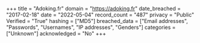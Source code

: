 +++
title = "Adoking.fr"
domain = "https://adoking.fr"
date_breached = "2017-02-18"
date = "2022-05-04"
record_count = "487"
privacy = "Public"
Verified = "True"
hashing = ["MD5"]
breached_data = ["Email addresses", "Passwords", "Usernames", "IP addresses", "Genders"]
categories = ["Unknown"]
acknowledged = "No"
+++
